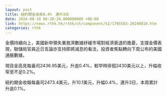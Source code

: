 ```yaml
---
layout: post
title: 紐約期金高收0.4%　連升3日
date: 2024-08-10 06:20:24.000000000 +08:00
link: https://news.rthk.hk/rthk/ch/component/k2/1765583-20240810.htm
categories: rthk
---
```


金價持續向上，美國新申領失業救濟數據紓緩市場對經濟衰退的擔憂，支撐金價表現，聯儲局官員近日言論亦支持即將減息的看法，投資者焦點轉向下周公布的美國通脹數據。

現貨金高見每盎司2436.95美元，升逾0.4%，較早時徘徊2430美元以上，升幅收窄至不足0.2%。

紐約期金收報每盎司2473.4美元，升10.1美元，升幅0.4%，連升3日，本周累計升逾0.1%。
